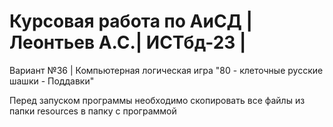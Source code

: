 # Курсовая работа по АиСД | Леонтьев А.С.| ИСТбд-23 |
Вариант №36 | Компьютерная логическая игра "80 - клеточные русские шашки - Поддавки"

Перед запуском программы необходимо скопировать все файлы из папки resources в папку с программой

